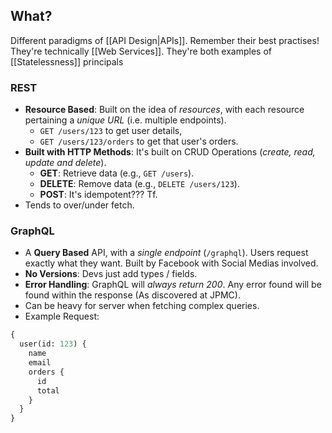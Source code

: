 ## What?
Different paradigms of [[API Design|APIs]]. Remember their best practises! They're technically [[Web Services]]. They're both examples of [[Statelessness]] principals

### REST
- **Resource Based**: Built on the idea of *resources*, with each resource pertaining a *unique URL* (i.e. multiple endpoints).
	- `GET /users/123` to get user details, 
	- `GET /users/123/orders` to get that user's orders. 
- **Built with HTTP Methods**: It's built on CRUD Operations (*create, read, update and delete*).
	- **GET**: Retrieve data (e.g., `GET /users`).
	- **DELETE**: Remove data (e.g., `DELETE /users/123`).
	- **POST**: It's idempotent??? Tf. 
- Tends to over/under fetch.


### GraphQL
- A **Query Based** API, with a *single endpoint* (`/graphql`). Users request exactly what they want. Built by Facebook with Social Medias involved.
- **No Versions**: Devs just add types / fields. 
- **Error Handling**: GraphQL will *always return 200*. Any error found will be found within the response (As discovered at JPMC).
- Can be heavy for server when fetching complex queries.
- Example Request:
```graphql
{
  user(id: 123) {
    name
    email
    orders {
      id
      total
    }
  }
}
```
